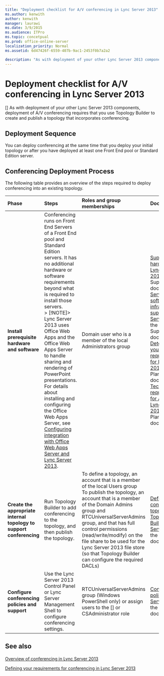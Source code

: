 ```yaml
---
title: "Deployment checklist for A/V conferencing in Lync Server 2013"
ms.author: kenwith
author: kenwith
manager: laurawi
ms.date: 3/9/2015
ms.audience: ITPro
ms.topic: concetpual
ms.prod: office-online-server
localization_priority: Normal
ms.assetid: 6d47426f-6559-407b-9ac1-2453f0b7a2a2

description: "As with deployment of your other Lync Server 2013 components, deployment of A/V conferencing requires that you use Topology Builder to create and publish a topology that incorporates conferencing."
---
```


# Deployment checklist for A/V conferencing in Lync Server 2013
[]
As with deployment of your other Lync Server 2013 components, deployment of A/V conferencing requires that you use Topology Builder to create and publish a topology that incorporates conferencing.
  
## Deployment Sequence

You can deploy conferencing at the same time that you deploy your initial topology or after you have deployed at least one Front End pool or Standard Edition server.
  
## Conferencing Deployment Process

The following table provides an overview of the steps required to deploy conferencing into an existing topology.
  
|**Phase**|**Steps**|**Roles and group memberships**|**Documentation**|
|:-----|:-----|:-----|:-----|
|**Install prerequisite hardware and software** <br/> |Conferencing runs on Front End Servers of a Front End pool and Standard Edition servers. It has no additional hardware or software requirements beyond what is required to install those servers.  <br/> > [!NOTE]> Lync Server 2013 uses Office Web Apps and the Office Web Apps Server to handle sharing and rendering of PowerPoint presentations. For details about installing and configuring the Office Web Apps Server, see [Configuring integration with Office Web Apps Server and Lync Server 2013](enabling-office-web-apps-server-and-lync-server-2013.md).           |Domain user who is a member of the local Administrators group  <br/> |[Supported hardware for Lync Server 2013](supported-hardware.md) in the Supportability documentation  <br/> [Server software and infrastructure support in Lync Server 2013](server-software-and-infrastructure-support.md) in the Supportability documentation  <br/> [Determining your system requirements for Lync Server 2013](determining-your-system-requirements.md) in the Planning documentation.  <br/> [Technical requirements for Archiving in Lync Server 2013](technical-requirements-for-archiving.md) in the Planning documentation.  <br/> |
|**Create the appropriate internal topology to support conferencing** <br/> |Run Topology Builder to add conferencing to the topology, and then publish the topology.  <br/> |To define a topology, an account that is a member of the local Users group  <br/> To publish the topology, an account that is a member of the Domain Admins group and RTCUniversalServerAdmins group, and that has full control permissions (read/write/modify) on the file share to be used for the Lync Server 2013 file store (so that Topology Builder can configure the required DACLs)  <br/> |[Define and configure a topology in Topology Builder for Lync Server 2013](define-and-configure-a-topology-in-topology-builder.md) in the Deployment documentation.  <br/> |
|**Configure conferencing policies and support** <br/> |Use the Lync Server 2013 Control Panel or Lync Server Management Shell to configure conferencing settings.  <br/> |RTCUniversalServerAdmins group (Windows PowerShell only) or assign users to the [] or CSAdministrator role  <br/> |[Conferencing policies in Lync Server 2013](conferencing-policies.md) in the Operations documentation.  <br/> |
   
## See also

#### 

[Overview of conferencing in Lync Server 2013](overview-of-conferencing.md)
  
[Defining your requirements for conferencing in Lync Server 2013](defining-your-requirements-for-conferencing.md)


